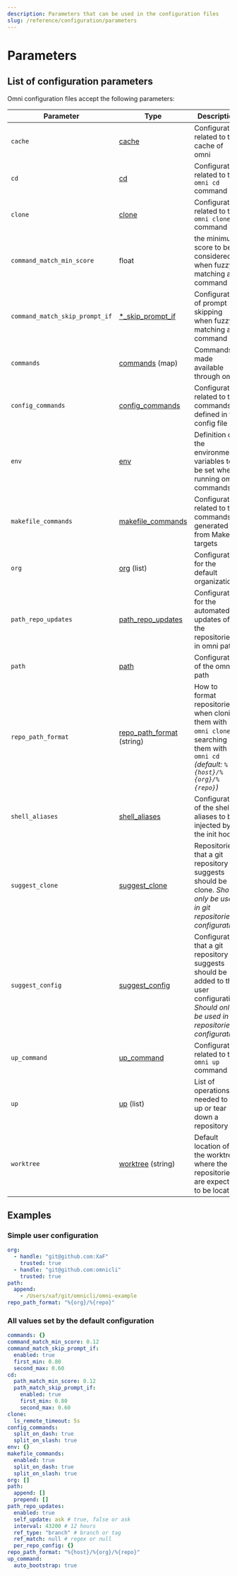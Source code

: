 ```yaml
---
description: Parameters that can be used in the configuration files
slug: /reference/configuration/parameters
---
```


# Parameters

## List of configuration parameters

Omni configuration files accept the following parameters:

| Parameter               | Type | Description                                                            |
|-------------------------|------|------------------------------------------------------------------------|
| `cache` | [cache](parameters/cache) | Configuration related to the cache of omni |
| `cd` | [cd](parameters/cd) | Configuration related to the `omni cd` command |
| `clone` | [clone](parameters/clone) | Configuration related to the `omni clone` command |
| `command_match_min_score` | float | the minimum score to be considered when fuzzy matching a command |
| `command_match_skip_prompt_if` | [*_skip_prompt_if](parameters/skip-prompt-if) | Configuration of prompt skipping when fuzzy matching a command |
| `commands` | [commands](parameters/commands) (map) | Commands made available through omni |
| `config_commands` | [config_commands](parameters/config_commands) | Configuration related to the commands defined in the config file |
| `env` | [env](parameters/env) | Definition of the environment variables to be set when running omni commands |
| `makefile_commands` | [makefile_commands](parameters/makefile_commands) | Configuration related to the commands generated from Makefile targets |
| `org` | [org](parameters/org) (list) | Configuration for the default organizations |
| `path_repo_updates` | [path_repo_updates](parameters/path_repo_updates) | Configuration for the automated updates of the repositories in omni path |
| `path` | [path](parameters/path) | Configuration of the omni path |
| `repo_path_format` | [repo_path_format](parameters/repo_path_format) (string) | How to format repositories when cloning them with `omni clone` or searching them with `omni cd` *(default: `%{host}/%{org}/%{repo}`)* |
| `shell_aliases` | [shell_aliases](parameters/shell_aliases) | Configuration of the shell aliases to be injected by the init hook. |
| `suggest_clone` | [suggest_clone](parameters/suggest_clone) | Repositories that a git repository suggests should be clone. *Should only be used in git repositories configuration.* |
| `suggest_config` | [suggest_config](parameters/suggest_config) | Configuration that a git repository suggests should be added to the user configuration. *Should only be used in git repositories configuration.* |
| `up_command` | [up_command](parameters/up_command) | Configuration related to the `omni up` command |
| `up` | [up](parameters/up) (list) | List of operations needed to set up or tear down a repository |
| `worktree` | [worktree](parameters/worktree) (string) | Default location of the worktree, where the git repositories are expected to be located |

## Examples

### Simple user configuration

```yaml
org:
  - handle: "git@github.com:XaF"
    trusted: true
  - handle: "git@github.com:omnicli"
    trusted: true
path:
  append:
    - /Users/xaf/git/omnicli/omni-example
repo_path_format: "%{org}/%{repo}"
```

### All values set by the default configuration

```yaml
commands: {}
command_match_min_score: 0.12
command_match_skip_prompt_if:
  enabled: true
  first_min: 0.80
  second_max: 0.60
cd:
  path_match_min_score: 0.12
  path_match_skip_prompt_if:
    enabled: true
    first_min: 0.80
    second_max: 0.60
clone:
  ls_remote_timeout: 5s
config_commands:
  split_on_dash: true
  split_on_slash: true
env: {}
makefile_commands:
  enabled: true
  split_on_dash: true
  split_on_slash: true
org: []
path:
  append: []
  prepend: []
path_repo_updates:
  enabled: true
  self_update: ask # true, false or ask
  interval: 43200 # 12 hours
  ref_type: "branch" # branch or tag
  ref_match: null # regex or null
  per_repo_config: {}
repo_path_format: "%{host}/%{org}/%{repo}"
up_command:
  auto_bootstrap: true
```
